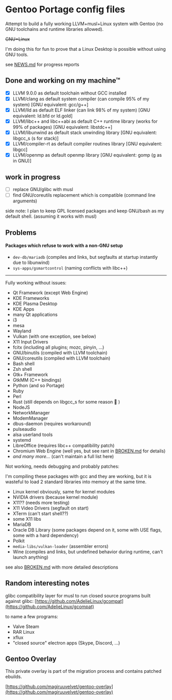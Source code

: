# Gentoo Portage config files

Attempt to build a fully working LLVM+musl+Linux system with
Gentoo (no GNU toolchains and runtime libraries allowed).

~~GNU+Linux~~

I'm doing this for fun to prove that a Linux Desktop is possible
without using GNU tools.

see [NEWS.md](./NEWS.md) for progress reports


## Done and working on my machine™

 - [x] LLVM 9.0.0 as default toolchain without GCC installed
 - [x] LLVM/clang as default system compiler (can compile 95% of my system) [GNU equivalent: gcc/g++]
 - [x] LLVM/lld as default ELF linker (can link 98% of my system) [GNU equivalent: ld.bfd or ld.gold]
 - [x] LLVM/libc++ and libc++abi as default C++ runtime library (works for 99% of packages) [GNU equivalent: libstdc++]
 - [x] LLVM/libunwind as default stack unwinding library [GNU equivalent: libgcc_s (s for stack)]
 - [x] LLVM/compiler-rt as default compiler routines library [GNU equivalent: libgcc]
 - [x] LLVM/openmp as default openmp library [GNU equivalent: gomp (g as in GNU)]

## work in progress

 - [ ] replace GNU/glibc with musl
 - [ ] find GNU/coreutils replacement which is compatible (command line arguments)

side note: I plan to keep GPL licensed packages and keep GNU/bash as my default shell.
(assuming it works with musl)

## Problems

#### Packages which refuse to work with a non-GNU setup

 - `dev-db/mariadb` (compiles and links, but segfaults at startup instantly due to libunwind)
 - `sys-apps/gsmartcontrol` (naming conflicts with libc++)


---


Fully working without issues:

 - Qt Framework (except Web Engine)
 - KDE Frameworks
 - KDE Plasma Desktop
 - KDE Apps
 - many Qt applications
 - i3
 - mesa
 - Wayland
 - Vulkan (with one exception, see below)
 - X11 Input Drivers
 - fcitx (including all plugins; mozc, pinyin, ...)
 - GNU/binutils (compiled with LLVM toolchain)
 - GNU/coreutils (compiled with LLVM toolchain)
 - Bash shell
 - Zsh shell
 - Gtk+ Framework
 - GtkMM (C++ bindings)
 - Python (and so Portage)
 - Ruby
 - Perl
 - Rust (still depends on libgcc_s for some reason :thinking: )
 - NodeJS
 - NetworkManager
 - ModemManager
 - dbus-daemon (requires workaround)
 - pulseaudio
 - alsa userland tools
 - systemd
 - LibreOffice (requires libc++ compatibility patch)
 - Chromium Web Engine (well yes, but see rant in [BROKEN.md](./BROKEN.md) for details)
 - *and many more...* (can't maintain a full list here)


Not working, needs debugging and probably patches:

I'm compiling these packages with gcc and they are working, but it
is wasteful to load 2 standard libraries into memory at the same time.

 - Linux kernel obviously, same for kernel modules
 - NVIDIA drivers (because kernel module)
 - X11?? (needs more testing)
 - X11 Video Drivers (segfault on start)
 - XTerm (can't start shell??)
 - some X11 libs
 - MariaDB
 - Oracle DB Library (some packages depend on it, some with USE flags, some with a hard dependency)
 - Polkit
 - `media-libs/vulkan-loader` (assembler errors)
 - Wine (compiles and links, but undefined behavior during runtime, can't launch anything)

see also [BROKEN.md](./BROKEN.md) with more detailed descriptions


## Random interesting notes

glibc compatibility layer for musl to run closed source programs built against glibc:
[https://github.com/AdelieLinux/gcompat](https://github.com/AdelieLinux/gcompat)

to name a few programs:

 - Valve Steam
 - RAR Linux
 - xflux
 - "closed source" electron apps (Skype, Discord, ...)



## Gentoo Overlay

This private overlay is part of the migration process and contains patched ebuilds.

[https://github.com/magiruuvelvet/gentoo-overlay](https://github.com/magiruuvelvet/gentoo-overlay)
